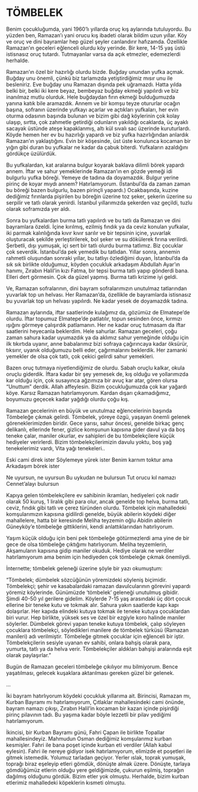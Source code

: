 # TÖMBELEK

Benim çocukluğumda, yani 1960’lı yıllarda oruç kış aylarında tutuluyordu. Bu yüzden ben, Ramazan’ı yani orucu kış ibadeti olarak bildim uzun yıllar. Köy ve oruç ve dini bayramlar hep güzel şeyler canlandırır hafızamda. Özellikle Ramazan’ın geceleri eğlenceli olurdu köy yerinde. Bir kere, 14-15 yaş üstü istisnasız oruç tutardı. Tutmayanlar varsa da açık etmezler, edemezlerdi herhalde.

Ramazan’ın özel bir hazırlığı olurdu bizde. Buğday unundan yufka açmak. Buğday unu önemli, çünkü biz tarlamızda yetiştirdiğimiz mısır unu ile besleniriz. Eve buğday unu Ramazan dışında pek uğramazdı. Hatta yılda belki bir, belki iki kere beyaz, bembeyaz buğday ekmeği yapılırdı ve biz inanılmaz mutlu olurduk. Hele buğdaydan fırın ekmeği bulduğumuzda yanına katık bile aramazdık. Annem ve bir komşu teyze otururlar ocağın başına, sofranın üzerinde yufkayı açarlar ve açtıkları yufkaları, her evin oturma odasının başında bulunan ve bizim gibi dağ köylerinin çok kolay ulaşıp, sırtta, çok zahmetle getirdiği odunların yakıldığı ocaklarda, üç ayaklı sacayak üstünde ateşe kapaklanmış, altı kül sıvalı sac üzerinde kuruturlardı. Köyde hemen her ev bu hazırlığı yapardı ve biz yufka hazırlığından anlardık Ramazan’ın yaklaştığını. Evin bir köşesinde, üst üste konulunca kocaman bir yığın gibi duran bu yufkalar ne kadar da çabuk biterdi. Yufkaların azaldığını gördükçe üzülürdük.

Bu yufkalardan, kat aralarına bulgur koyarak baklava dilimli börek yapardı annem. İftar ve sahur yemeklerinde Ramazan’ın en gözde yemeği idi bulgurlu yufka böreği. Yemeye de tadına da doyamazdık. Bulgur yerine pirinç de koyar mıydı annem? Hatırlamıyorum. (İstanbul’da da zaman zaman bu böreği bazen bulgurlu, bazen pirinçli yapardı.) Ocakbaşında, kuzine dediğimiz fırınlarda pişirilen bu böreğin üzerine toz şeker, şekerin üzerine su serpilir ve tatlı olarak yenirdi. İstanbul yıllarımızda şekerden vaz geçildi, tuzlu olarak soframızda yer aldı.

Sonra bu yufkalardan burma tatlı yapılırdı ve bu tatlı da Ramazan ve dini bayramlara özeldi. İçine kırılmış, ezilmiş fındık ya da ceviz konulan yufkalar, iki parmak kalınlığında kıvır kıvır sarılır ve bir tepsinin içine, yuvarlak oluşturacak şekilde yerleştirilerek, bol şeker ve su dökülerek fırına verilirdi. Şerbetli, dışı yumuşak, içi sert bir tatlı olurdu burma tatlımız. Biz çocuklar çok severdik. İstanbul’da pek yemedik bu tatlıdan. Yıllar sonra, annemin rahmetli oluşundan sonraki yıllar, bu tatlıyı özlediğimi duyan, İstanbul’da da sık sık birlikte olduğumuz, köyden çocukluk arkadaşım Abdullah Ayar’ın hanımı, Zırabın Halil’in kızı Fatma, bir tepsi burma tatlı yapıp gönderdi bana. Elleri dert görmesin. Çok da güzel yapmış. Burma tatlı krizime iyi geldi.

Ve, Ramazan sofralarının, dini bayram sofralarımızın unutulmaz tatlarından yuvarlak top un helvası. Her Ramazan’da, özellikle de bayramlarda istisnasız bu yuvarlak top un helvası yapılırdı. Ne kadar yesek de doyamazdık tadına.

Ramazan aylarında, iftar saatlerinde kulağımız da, gözümüz de Elmatepe’de olurdu. İftar topumuz Elmatepe’de patlatılır, topun sesinden önce, kırmızı ışığını görmeye çalışırdık patlamanın. Her ne kadar oruç tutmasam da iftar saatlerini heyecanla beklerdim. Hele sahurlar. Ramazan geceleri, çoğu zaman sahura kadar uyumazdık ya da aklımız sahur yemeğinde olduğu için ilk tıkırtıda uyanır, anne babalarımız bizi sofraya çağırıncaya kadar öksürür, tıksırır, uyanık olduğumuzu belli eder, çağırmalarını beklerdik. Her zamanki yemekler de olsa çok tatlı, çok çekici gelirdi sahur yemekleri.

Bazen oruç tutmaya niyetlendiğimiz de olurdu. Sabah oruçlu kalkar, okula oruçlu giderdik. İftara kadar bir şey yemesek de, kış olduğu ve yollarımızda kar olduğu için, çok susayınca ağzımıza bir avuç kar atar, gören olursa “Unuttum” derdik. Allah affeylesin. Bizim çocukluğumuzda çok kar yağardı köye. Karsız Ramazan hatırlamıyorum. Kardan dışarı çıkamadığımız, boyumuzu geçecek kadar yağdığı olurdu çoğu kış.

Ramazan gecelerinin en büyük ve unutulmaz eğlencelerinin başında Tömbeleğe çıkmak gelirdi. Tömbelek, yöreye özgü, yaşayan önemli gelenek göreneklerimizden biridir. Gece yarısı, sahur öncesi, genelde birkaç genç delikanlı, ellerinde fener, gizlice komşunun kapısına gider davul ya da boş teneke çalar, maniler okurlar, ev sahipleri de bu tömbelekçilere küçük hediyeler verirlerdi. Bizim tömbelekçilerimizin davulu yoktu, boş yağ tenekelerimiz vardı, Vita yağı tenekeleri..

Eski cami direk ister
Söylemeye yürek ister
Benim karnım toktur ama
Arkadaşım börek ister

Ne uyursun, ne uyursun
Bu uykudan ne bulursun
Tut orucu kıl namazı
Cennet’alayı bulursun

Kapıya gelen tömbelekçilere ev sahibinin ikramları, hediyeleri çok nadir olarak 50 kuruş, 1 liralık gibi para olur, ancak genelde top helva, burma tatlı, ceviz, fındık gibi tatlı ve çerez türünden olurdu. Tömbelek için mahalledeki komşularımızın kapısına gidilirdi genelde, büyük abilerin köydeki diğer mahallelere, hatta bir keresinde Meliha teyzemin oğlu Abidin abilerin Güneyköy’e tömbeleğe gittiklerini, kendi anlattıklarından hatırlıyorum.

Yaşım küçük olduğu için beni pek tömbeleğe götürmezlerdi ama yine de bir gece de olsa tömbeleğe çıktığımı hatırlıyorum. Meliha teyzemlerin, Akşamuların kapısına gidip maniler okuduk. Hediye olarak ne verdiler hatırlamıyorum ama benim için hediyeden çok tömbeleğe çıkmak önemliydi.

İnternette; tömbelek geleneği üzerine şöyle bir yazı okumuştum:

“Tömbelek; dümbelek sözcüğünün yöremizdeki söyleniş biçimidir. Tömbelekçi; şehir ve kasabalardaki ramazan davulcularının görevini yapardı yöremiz köylerinde. Günümüzde ‘tömbelek’ geleneği unutulmuş gibidir. Şimdi 40-50 yıl gerilere gidelim. Köylerde 7-15 yaş arasındaki üç dört çocuk ellerine bir teneke kutu ve tokmak alır. Sahura yakın saatlerde kapı kapı dolaşırlar. Her kapıda elindeki kutuya tokmak ile teneke kutuya çocuklardan biri vurur. Hep birlikte, yüksek ses ve özel bir ezgiyle koro halinde maniler söylerler. Dümbelek görevi yapan teneke kutuya tömbelek, çalıp söyleyen çocuklara tömbelekçi, söyledikleri manilere de tömbelek türküsü (Ramazan manileri) adı verilmiştir. Tömbeleğe gitmek çocuklar için eğlenceli bir iştir. Tömbelekçilerin sesiyle uyanan ev sahibi, onlara bahşiş olarak para, yumurta, tatlı ya da helva verir. Tömbelekçiler aldıkları bahşişi aralarında eşit olarak paylaşırlar.”

Bugün de Ramazan geceleri tömbeleğe çıkılıyor mu bilmiyorum. Bence yaşatılması, gelecek kuşaklara aktarılması gereken güzel bir gelenek.

…

İki bayram hatırlıyorum köydeki çocukluk yıllarıma ait. Birincisi, Ramazan mı, Kurban Bayramı mı hatırlamıyorum, Çıtlaklar mahallesindeki cami önünde, bayram namazı çıkışı, Zırabın Halil’in kocaman bir kazan içinde pişirdiği pirinç pilavının tadı. Bu yaşıma kadar böyle lezzetli bir pilav yediğimi hatırlamıyorum.

İkincisi, bir Kurban Bayramı günü, Fahri Çapan ile birlikte Topallar mahallesindeyiz. Mahmudun Osman dediğimiz komşularımız kurban kesmişler. Fahri ile bana poşet içinde kurban eti verdiler (Allah kabul eylesin). Fahri ile nereye gidiyor isek hatırlamıyorum, elimizde et poşetleri ile gitmek istemedik. Yolumuz tarladan geçiyor. Yerler ıslak, toprak yumuşak, toprağı biraz eşeleyip etleri gömdük, dönüşte almak üzere. Dönüşte, tarlaya gömdüğümüz etlerin olduğu yere geldiğimizde, çukurun eşilmiş, toprağın dağılmış olduğunu gördük. Bizim etler yok olmuştu. Herhalde, bizim kurban etlerimiz mahalledeki köpeklerin kısmeti olmuştu.
